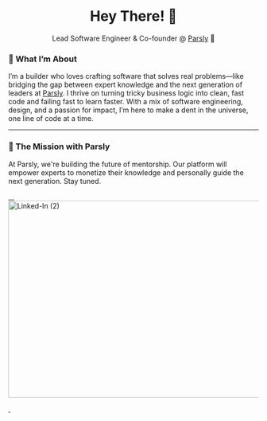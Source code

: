 <h1 align="center">Hey There! 👋</h1>

<p align="center">
  Lead Software Engineer & Co-founder @ <a href="https://tryparsly.com">Parsly</a> 🚀
</p>


<h3>🌟 What I’m About</h3>

<p>
  I’m a builder who loves crafting software that solves real problems—like bridging the gap between expert knowledge and the next generation of leaders at <a href="https://tryparsly.com">Parsly</a>. I thrive on turning tricky business logic into clean, fast code and failing fast to learn faster. With a mix of software engineering, design, and a passion for impact, I’m here to make a dent in the universe, one line of code at a time.
</p>

---

<h3>🚀 The Mission with Parsly</h3>

<p>
At Parsly, we're building the future of mentorship. Our platform will empower experts to monetize their knowledge and personally guide the next generation. Stay tuned.
</p>



 <a href="https://tryparsly.com/">

   <img width="1584" height="396" alt="Linked-In (2)" src="https://github.com/user-attachments/assets/d7d486da-a52d-443e-82e5-77d1ebeed8da" />


  </a>
